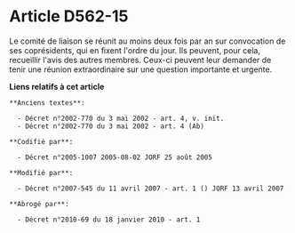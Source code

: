 # Article D562-15

Le comité de liaison se réunit au moins deux fois par an sur convocation de ses coprésidents, qui en fixent l'ordre du jour.
Ils peuvent, pour cela, recueillir l'avis des autres membres. Ceux-ci peuvent leur demander de tenir une réunion
extraordinaire sur une question importante et urgente.

**Liens relatifs à cet article**

	**Anciens textes**:

	  - Décret n°2002-770 du 3 mai 2002 - art. 4, v. init.
	  - Décret n°2002-770 du 3 mai 2002 - art. 4 (Ab)

	**Codifié par**:

	  - Décret n°2005-1007 2005-08-02 JORF 25 août 2005

	**Modifié par**:

	  - Décret n°2007-545 du 11 avril 2007 - art. 1 () JORF 13 avril 2007

	**Abrogé par**:

	  - Décret n°2010-69 du 18 janvier 2010 - art. 1
